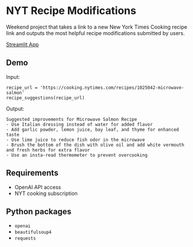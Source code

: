 # NYT Recipe Modifications
Weekend project that takes a link to a new New York Times Cooking recipe link and outputs the most helpful recipe modifications submitted by users.

[Streamlit App](https://nyt-recipe-mods.streamlit.app/)

## Demo
Input:
```
recipe_url = 'https://cooking.nytimes.com/recipes/1025042-microwave-salmon'
recipe_suggestions(recipe_url)
```

Output:
```
Suggested improvements for Microwave Salmon Recipe
- Use Italian dressing instead of water for added flavor
- Add garlic powder, lemon juice, bay leaf, and thyme for enhanced taste
- Use lime juice to reduce fish odor in the microwave
- Brush the bottom of the dish with olive oil and add white vermouth and fresh herbs for extra flavor
- Use an insta-read thermometer to prevent overcooking
```

## Requirements
- OpenAI API access
- NYT cooking subscription

## Python packages
- `openai`
- `beautifulsoup4`
- `requests`

